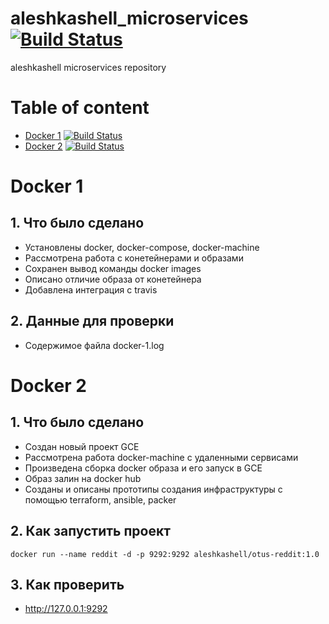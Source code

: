 # aleshkashell_microservices    [![Build Status](https://travis-ci.com/Otus-DevOps-2018-05/aleshkashell_microservices.svg?branch=master)](https://travis-ci.com/Otus-DevOps-2018-05/aleshkashell_microservices)
aleshkashell microservices repository

# Table of content
- [Docker 1](#docker-1) [![Build Status](https://travis-ci.com/Otus-DevOps-2018-05/aleshkashell_microservices.svg?branch=docker-1)](https://travis-ci.com/Otus-DevOps-2018-05/aleshkashell_microservices)
- [Docker 2](#docker-2) [![Build Status](https://travis-ci.com/Otus-DevOps-2018-05/aleshkashell_microservices.svg?branch=docker-2)](https://travis-ci.com/Otus-DevOps-2018-05/aleshkashell_microservices)

# Docker 1

## 1. Что было сделано
- Установлены docker, docker-compose, docker-machine
- Рассмотрена работа с конетейнерами и образами
- Сохранен вывод команды docker images
- Описано отличие образа от конетейнера
- Добавлена интеграция с travis

## 2. Данные для проверки
- Содержимое файла docker-1.log

# Docker 2

## 1. Что было сделано
- Создан новый проект GCE
- Рассмотрена работа docker-machine с удаленными сервисами
- Произведена сборка docker образа и его запуск в GCE
- Образ залин на docker hub
- Созданы и описаны прототипы создания инфраструктуры с помощью terraform, ansible, packer

## 2. Как запустить проект
```
docker run --name reddit -d -p 9292:9292 aleshkashell/otus-reddit:1.0
```

## 3. Как проверить
- http://127.0.0.1:9292
